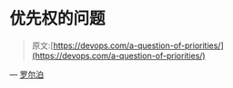 # 优先权的问题

> 原文:[https://devops.com/a-question-of-priorities/](https://devops.com/a-question-of-priorities/)

— [罗尔泊](https://devops.com/author/breselman/)